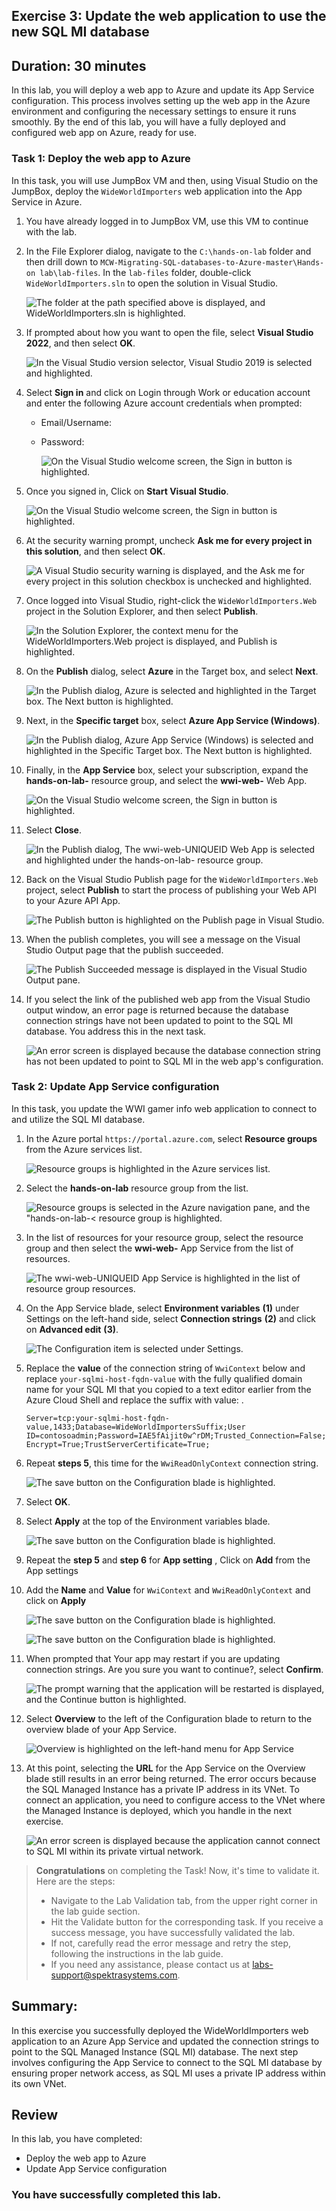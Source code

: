 ## Exercise 3: Update the web application to use the new SQL MI database

## Duration: 30 minutes

In this lab, you will deploy a web app to Azure and update its App Service configuration. This process involves setting up the web app in the Azure environment and configuring the necessary settings to ensure it runs smoothly. By the end of this lab, you will have a fully deployed and configured web app on Azure, ready for use.

### Task 1: Deploy the web app to Azure

In this task, you will use JumpBox VM and then, using Visual Studio on the JumpBox, deploy the `WideWorldImporters` web application into the App Service in Azure.

1. You have already logged in to JumpBox VM, use this VM to continue with the lab. 

1. In the File Explorer dialog, navigate to the `C:\hands-on-lab` folder and then drill down to `MCW-Migrating-SQL-databases-to-Azure-master\Hands-on lab\lab-files`. In the `lab-files` folder, double-click `WideWorldImporters.sln` to open the solution in Visual Studio.

   ![The folder at the path specified above is displayed, and WideWorldImporters.sln is highlighted.](media/windows-explorer-lab-files-web-solution.png "Windows Explorer")

1. If prompted about how you want to open the file, select **Visual Studio 2022**, and then select **OK**.

    ![In the Visual Studio version selector, Visual Studio 2019 is selected and highlighted.](media/datamod2.png "Visual Studio")

1. Select **Sign in** and click on Login through Work or education account and enter the following Azure account credentials when prompted:
   
   * Email/Username: <inject key="AzureAdUserEmail"></inject>
   * Password: <inject key="AzureAdUserPassword"></inject>

        ![On the Visual Studio welcome screen, the Sign in button is highlighted.](media/datamod3.png "Visual Studio")

1. Once you signed in, Click on **Start Visual Studio**.

    ![On the Visual Studio welcome screen, the Sign in button is highlighted.](media/datamod4.png "Visual Studio")

1. At the security warning prompt, uncheck **Ask me for every project in this solution**, and then select **OK**.

    ![A Visual Studio security warning is displayed, and the Ask me for every project in this solution checkbox is unchecked and highlighted.](media/visual-studio-security-warning.png "Visual Studio")

1. Once logged into Visual Studio, right-click the `WideWorldImporters.Web` project in the Solution Explorer, and then select **Publish**.

    ![In the Solution Explorer, the context menu for the WideWorldImporters.Web project is displayed, and Publish is highlighted.](media/visual-studio-project-publish.png "Visual Studio")

1. On the **Publish** dialog, select **Azure** in the Target box, and select **Next**.

    ![In the Publish dialog, Azure is selected and highlighted in the Target box. The Next button is highlighted.](media/updated15.png "Publish API App to Azure")

1. Next, in the **Specific target** box, select **Azure App Service (Windows)**.

    ![In the Publish dialog, Azure App Service (Windows) is selected and highlighted in the Specific Target box. The Next button is highlighted.](media/datamod6.png "Publish API App to Azure")

1. Finally, in the **App Service** box, select your subscription, expand the **hands-on-lab-<inject key="Suffix" enableCopy="false"/>** resource group, and select the **wwi-web-<inject key="Suffix" enableCopy="false"/>** Web App.

    ![On the Visual Studio welcome screen, the Sign in button is highlighted.](media/datamod7.png "Visual Studio")

1. Select **Close**.

    ![In the Publish dialog, The wwi-web-UNIQUEID Web App is selected and highlighted under the hands-on-lab- resource group.](media/close.png "Publish API App to Azure")

1. Back on the Visual Studio Publish page for the `WideWorldImporters.Web` project, select **Publish** to start the process of publishing your Web API to your Azure API App.

    ![The Publish button is highlighted on the Publish page in Visual Studio.](media/wwi-web-publish.png "Publish")

1. When the publish completes, you will see a message on the Visual Studio Output page that the publish succeeded.

    ![The Publish Succeeded message is displayed in the Visual Studio Output pane.](media/visual-studio-output-publish-succeeded.png "Visual Studio")

2. If you select the link of the published web app from the Visual Studio output window, an error page is returned because the database connection strings have not been updated to point to the SQL MI database. You address this in the next task.

    ![An error screen is displayed because the database connection string has not been updated to point to SQL MI in the web app's configuration.](media/web-app-error-screen.png "Web App error")

### Task 2: Update App Service configuration

In this task, you update the WWI gamer info web application to connect to and utilize the SQL MI database.

1. In the Azure portal `https://portal.azure.com`, select **Resource groups** from the Azure services list.

   ![Resource groups is highlighted in the Azure services list.](media/datamod13.png "Azure services")

2. Select the **hands-on-lab<inject key="Resource Group Name" enableCopy="false"/>** resource group from the list.

   ![Resource groups is selected in the Azure navigation pane, and the "hands-on-lab-< resource group is highlighted.](./media/resource-groups.png "Resource groups list")

3. In the list of resources for your resource group, select the **<inject key="Resource Group Name" enableCopy="false"/>** resource group and then select the **wwi-web-<inject key="Suffix" enableCopy="false"/>** App Service from the list of resources.

   ![The wwi-web-UNIQUEID App Service is highlighted in the list of resource group resources.](media/datamod9.png "Resource group")

4. On the App Service blade, select **Environment variables** **(1)** under Settings on the left-hand side, select **Connection strings** **(2)** and click on **Advanced edit** **(3)**.

   ![The Configuration item is selected under Settings.](media/app-service-configuration-menu.png "Configuration")

6. Replace the **value** of the connection string of `WwiContext` below and replace `your-sqlmi-host-fqdn-value` with the fully qualified domain name for your SQL MI that you copied to a text editor earlier from the Azure Cloud Shell and replace the suffix with value: <inject key="suffix" />.
    
    ``
    Server=tcp:your-sqlmi-host-fqdn-value,1433;Database=WideWorldImportersSuffix;User ID=contosoadmin;Password=IAE5fAijit0w^rDM;Trusted_Connection=False;Encrypt=True;TrustServerCertificate=True;
    ``

7. Repeat **steps 5**, this time for the `WwiReadOnlyContext` connection string.

    ![The save button on the Configuration blade is highlighted.](media/WwiReadOnlyContext1.png "Save")

8. Select **OK**.

9. Select **Apply** at the top of the Environment variables blade.

    ![The save button on the Configuration blade is highlighted.](media/WwiReadOnlyContextapplay.png "Save")

10. Repeat the **step 5** and **step 6** for **App setting** , Click on **Add** from the App settings

11. Add the **Name** and **Value** for `WwiContext` and `WwiReadOnlyContext` and click on **Apply**

    ![The save button on the Configuration blade is highlighted.](media/app-string.png "Save")

    ![The save button on the Configuration blade is highlighted.](media/app-string-1.png "Save")

12. When prompted that Your app may restart if you are updating connection strings. Are you sure you want to continue?, select **Confirm**.

    ![The prompt warning that the application will be restarted is displayed, and the Continue button is highlighted.](media/save_changes.png "Restart prompt")

13. Select **Overview** to the left of the Configuration blade to return to the overview blade of your App Service.

    ![Overview is highlighted on the left-hand menu for App Service](media/app-service-overview-menu-item.png "Overview menu item")

14. At this point, selecting the **URL** for the App Service on the Overview blade still results in an error being returned. The error occurs because the SQL Managed Instance has a private IP address in its VNet. To connect an application, you need to configure access to the VNet where the Managed Instance is deployed, which you handle in the next exercise.

    ![An error screen is displayed because the application cannot connect to SQL MI within its private virtual network.](media/web-app-error-screen.png "Web App error")

>**Congratulations** on completing the Task! Now, it's time to validate it. Here are the steps:
> - Navigate to the Lab Validation tab, from the upper right corner in the lab guide section.
> - Hit the Validate button for the corresponding task. If you receive a success message, you have successfully validated the lab. 
> - If not, carefully read the error message and retry the step, following the instructions in the lab guide.
> - If you need any assistance, please contact us at labs-support@spektrasystems.com.

## Summary:

In this exercise you successfully deployed the WideWorldImporters web application to an Azure App Service and updated the connection strings to point to the SQL Managed Instance (SQL MI) database. The next step involves configuring the App Service to connect to the SQL MI database by ensuring proper network access, as SQL MI uses a private IP address within its own VNet.

## Review

In this lab, you have completed:

- Deploy the web app to Azure
- Update App Service configuration

### You have successfully completed this lab.
